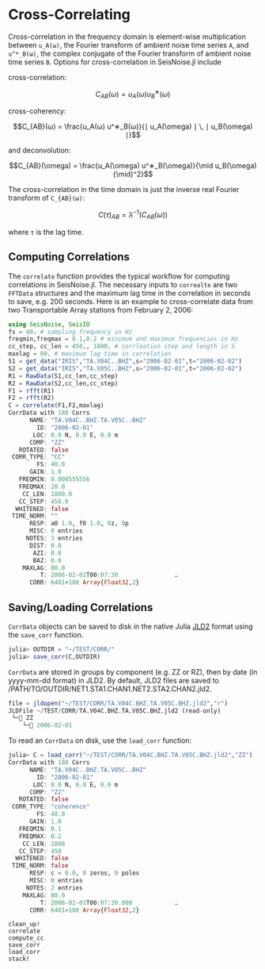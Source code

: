 # Cross-Correlating

Cross-correlation in the frequency domain is element-wise multiplication between
``u_A(ω)``, the Fourier transform of ambient noise time series ``A``, and
``u^*_B(ω)``, the complex conjugate of the Fourier transform of ambient noise
time series ``B``. Options for cross-correlation in SeisNoise.jl include

cross-correlation:

```math
C_{AB}(ω) = u_A(ω) u^∗_B(ω)
```

cross-coherency:

```math
C_{AB}(ω) = \frac{u_A(ω) u^∗_B(ω)}{∣ u_A(\omega) ∣ \, ∣ u_B(\omega) ∣}
```

and deconvolution:

```math
C_{AB}(\omega) = \frac{u_A(\omega) u^∗_B(\omega)}{\mid u_B(\omega) {\mid}^2}
```

The cross-correlation in the time domain is just the inverse real Fourier transform of ``C_{AB}(ω)``:

```math
C(τ)_{AB} = \mathfrak{F}^{-1} \left(C_{AB}(ω)\right)
```

where ``τ`` is the lag time.

## Computing Correlations

The `correlate` function provides the typical workflow for computing correlations
in SeisNoise.jl. The necessary inputs to `correalte` are two `FFTData` structures and
the maximum lag time in the correlation in seconds to save, e.g. 200 seconds.
Here is an example to cross-correlate data from two Transportable Array stations
from February 2, 2006:

```julia
using SeisNoise, SeisIO
fs = 40. # sampling frequency in Hz
freqmin,freqmax = 0.1,0.2 # minimum and maximum frequencies in Hz
cc_step, cc_len = 450., 1800. # corrleation step and length in S
maxlag = 80. # maximum lag time in correlation
S1 = get_data("IRIS","TA.V04C..BHZ",s="2006-02-01",t="2006-02-02")
S2 = get_data("IRIS","TA.V05C..BHZ",s="2006-02-01",t="2006-02-02")
R1 = RawData(S1,cc_len,cc_step)
R2 = RawData(S2,cc_len,cc_step)
F1 = rfft(R1)
F2 = rfft(R2)
C = correlate(F1,F2,maxlag)
CorrData with 188 Corrs
      NAME: "TA.V04C..BHZ.TA.V05C..BHZ"        
        ID: "2006-02-01"                       
       LOC: 0.0 N, 0.0 E, 0.0 m
      COMP: "ZZ"                               
   ROTATED: false                              
 CORR_TYPE: "CC"                               
        FS: 40.0
      GAIN: 1.0
   FREQMIN: 0.000555556
   FREQMAX: 20.0
    CC_LEN: 1800.0
   CC_STEP: 450.0
  WHITENED: false                              
 TIME_NORM: ""                                 
      RESP: a0 1.0, f0 1.0, 0z, 0p
      MISC: 0 entries                          
     NOTES: 3 entries                          
      DIST: 0.0
       AZI: 0.0
       BAZ: 0.0
    MAXLAG: 80.0
         T: 2006-02-01T00:07:30                …
      CORR: 6401×188 Array{Float32,2}      
```

## Saving/Loading Correlations

`CorrData` objects can be saved to disk in the native Julia [JLD2](https://github.com/JuliaIO/JLD2.jl)
format using the `save_corr` function.

```julia
julia> OUTDIR = "~/TEST/CORR/"
julia> save_corr(C,OUTDIR)
```

`CorrData` are stored in groups by component (e.g. ZZ or RZ), then by date
(in yyyy-mm-dd format) in JLD2. By default, JLD2 files are saved to
/PATH/TO/OUTDIR/NET1.STA1.CHAN1.NET2.STA2.CHAN2.jld2.

```julia
file = jldopen("~/TEST/CORR/TA.V04C.BHZ.TA.V05C.BHZ.jld2","r")
JLDFile ~/TEST/CORR/TA.V04C.BHZ.TA.V05C.BHZ.jld2 (read-only)
 └─📂 ZZ
    └─🔢 2006-02-01
```

To read an `CorrData` on disk, use the `load_corr` function:

```julia
julia> C = load_corr("~/TEST/CORR/TA.V04C.BHZ.TA.V05C.BHZ.jld2","ZZ")
CorrData with 188 Corrs
      NAME: "TA.V04C..BHZ.TA.V05C..BHZ"        
        ID: "2006-02-01"                       
       LOC: 0.0 N, 0.0 E, 0.0 m
      COMP: "ZZ"                               
   ROTATED: false                              
 CORR_TYPE: "coherence"                        
        FS: 40.0
      GAIN: 1.0
   FREQMIN: 0.1
   FREQMAX: 0.2
    CC_LEN: 1800                               
   CC_STEP: 450                                
  WHITENED: false                              
 TIME_NORM: false                              
      RESP: c = 0.0, 0 zeros, 0 poles
      MISC: 0 entries                          
     NOTES: 2 entries                          
    MAXLAG: 80.0
         T: 2006-02-01T00:07:30.000            …
      CORR: 6401×188 Array{Float32,2}  
```

```@docs
clean_up!
correlate
compute_cc
save_corr
load_corr
stack!
```

